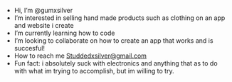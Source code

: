 - Hi, I’m @gumxsilver
- I’m interested in selling hand made products such as clothing  on an app and website i create 
- I’m currently learning how to code
- I’m looking to collaborate on how to create an app that works and is succesful! 
- How to reach me Studdedxsilver@gmail.com
- Fun fact: i absolutely suck with electronics and anything that as to do with what im trying to accomplish, but im willing to try. 

<!---
gumxsilver/gumxsilver is a ✨ special ✨ repository because its `README.md` (this file) appears on your GitHub profile.
You can click the Preview link to take a look at your changes.
--->
